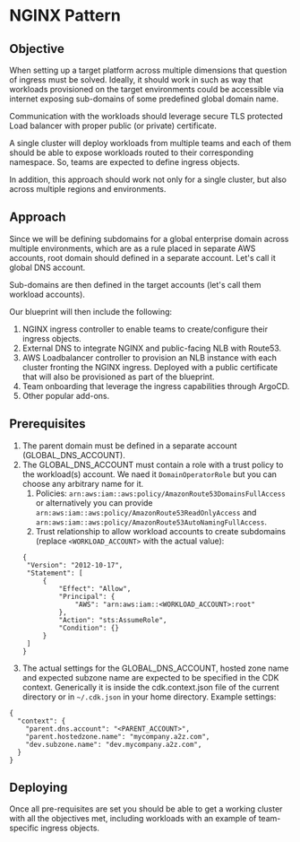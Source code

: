 # NGINX Pattern

## Objective

When setting up a target platform across multiple dimensions that question of ingress must be solved. Ideally, it should work in such as way that workloads provisioned on the target environments could be accessible via internet exposing sub-domains of some predefined global domain name. 

Communication with the workloads should leverage secure TLS protected Load balancer with proper public (or private) certificate.

A single cluster will deploy workloads from multiple teams and each of them should be able to expose workloads routed to their corresponding namespace. So, teams are expected to define ingress objects. 

In addition, this approach should work not only for a single cluster, but also across multiple regions and environments. 

## Approach

Since we will be defining subdomains for a global enterprise domain across multiple environments, which are as a rule placed in separate AWS accounts, root domain should defined in a separate account. Let's call it global DNS account. 

Sub-domains are then defined in the target accounts (let's call them workload accounts).

Our blueprint will then include the following:

1. NGINX ingress controller to enable teams to create/configure their ingress objects. 
2. External DNS to integrate NGINX and public-facing NLB with Route53. 
3. AWS Loadbalancer controller to provision an NLB instance with each cluster fronting the NGINX ingress. Deployed with a public certificate that will also be provisioned as part of the blueprint.
4. Team onboarding that leverage the ingress capabilities through ArgoCD. 
5. Other popular add-ons.

## Prerequisites

1. The parent domain must be defined in a separate account (GLOBAL_DNS_ACCOUNT).
2. The GLOBAL_DNS_ACCOUNT must contain a role with a trust policy to the workload(s) account. We naed it `DomainOperatorRole` but you can choose any arbitrary name for it.
   1. Policies:  `arn:aws:iam::aws:policy/AmazonRoute53DomainsFullAccess` or alternatively you can provide `arn:aws:iam::aws:policy/AmazonRoute53ReadOnlyAccess` and `arn:aws:iam::aws:policy/AmazonRoute53AutoNamingFullAccess`.
   2. Trust relationship to allow workload accounts to create subdomains (replace `<WORKLOAD_ACCOUNT>` with the actual value): 
   ```
   {
    "Version": "2012-10-17",
    "Statement": [
        {
            "Effect": "Allow",
            "Principal": {
                "AWS": "arn:aws:iam::<WORKLOAD_ACCOUNT>:root"
            },
            "Action": "sts:AssumeRole",
            "Condition": {}
        }
    ]
   }
   ```
3. The actual settings for the GLOBAL_DNS_ACCOUNT, hosted zone name and expected subzone name are expected to be specified in the CDK context. Generically it is inside the cdk.context.json file of the current directory or in `~/.cdk.json` in your home directory. Example settings:
```
{
  "context": {
    "parent.dns.account": "<PARENT_ACCOUNT>",
    "parent.hostedzone.name": "mycompany.a2z.com",
    "dev.subzone.name": "dev.mycompany.a2z.com",
  }
}
```

## Deploying

Once all pre-requisites are set you should be able to get a working cluster with all the objectives met, including workloads with an example of team-specific ingress objects. 


